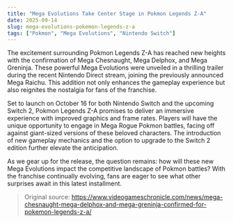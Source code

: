 ```yaml
---
title: "Mega Evolutions Take Center Stage in Pokmon Legends Z-A"
date: 2025-09-14
slug: mega-evolutions-pokemon-legends-z-a
tags: ["Pokmon", "Mega Evolutions", "Nintendo Switch"]
---
```


The excitement surrounding Pokmon Legends Z-A has reached new heights with the confirmation of Mega Chesnaught, Mega Delphox, and Mega Greninja. These powerful Mega Evolutions were unveiled in a thrilling trailer during the recent Nintendo Direct stream, joining the previously announced Mega Raichu. This addition not only enhances the gameplay experience but also reignites the nostalgia for fans of the franchise.

Set to launch on October 16 for both Nintendo Switch and the upcoming Switch 2, Pokmon Legends Z-A promises to deliver an immersive experience with improved graphics and frame rates. Players will have the unique opportunity to engage in Mega Rogue Pokmon battles, facing off against giant-sized versions of these beloved characters. The introduction of new gameplay mechanics and the option to upgrade to the Switch 2 edition further elevate the anticipation.

As we gear up for the release, the question remains: how will these new Mega Evolutions impact the competitive landscape of Pokmon battles? With the franchise continually evolving, fans are eager to see what other surprises await in this latest installment.
> Original source: https://www.videogameschronicle.com/news/mega-chesnaught-mega-delphox-and-mega-greninja-confirmed-for-pokemon-legends-z-a/